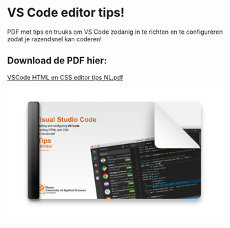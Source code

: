 # VS Code editor tips!

PDF met tips en truuks om VS Code zodanig in te richten en te configureren zodat je razendsnel kan coderen!

## Download de PDF hier:

[VSCode HTML en CSS editor tips NL.pdf](https://github.com/CMD-Groningen/vs-code-editor-tips/blob/main/VSCode%20HTML%20en%20CSS%20editor%20tips%20NL.pdf)

<img src="thumbnail.png" alt="overview" style="max-width:100%;">
